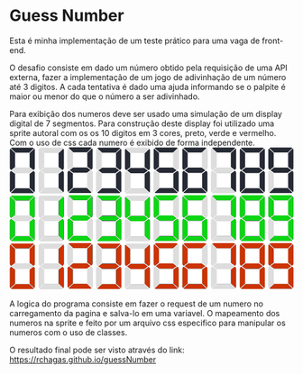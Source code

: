 # Guess Number

Esta é minha implementação de um teste prático para uma vaga de front-end.

O desafio consiste em dado um número obtido pela requisição de uma API externa,
fazer a implementação de um jogo de adivinhação de um número até 3 digitos.
A cada tentativa é dado uma ajuda informando se o palpite é maior ou menor do
que o número a ser adivinhado.

Para exibição dos numeros deve ser usado uma simulação de um display digital de 7 
segmentos. Para construção deste display foi utilizado uma sprite autoral com os
os 10 digitos em 3 cores, preto, verde e vermelho. Com o uso de css cada numero é
exibido de forma independente.
![](./number.png)

A logica do programa consiste em fazer o request de um numero no carregamento
da pagina e salva-lo em uma variavel.
O mapeamento dos numeros na sprite e feito por um arquivo css especifico para
manipular os numeros com o uso de classes.

O resultado final pode ser visto através do link:
https://rchagas.github.io/guessNumber